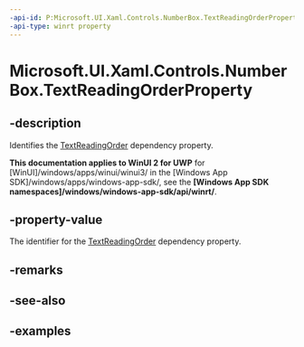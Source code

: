 ```yaml
---
-api-id: P:Microsoft.UI.Xaml.Controls.NumberBox.TextReadingOrderProperty
-api-type: winrt property
---
```


# Microsoft.UI.Xaml.Controls.NumberBox.TextReadingOrderProperty

<!--
public static Windows.UI.Xaml.DependencyProperty TextReadingOrderProperty { get; }
-->

## -description

Identifies the [TextReadingOrder](numberbox_textreadingorder.md) dependency property.

**This documentation applies to WinUI 2 for UWP** for [WinUI]/windows/apps/winui/winui3/ in the [Windows App SDK]/windows/apps/windows-app-sdk/, see the **[Windows App SDK namespaces]/windows/windows-app-sdk/api/winrt/**.

## -property-value

The identifier for the [TextReadingOrder](numberbox_textreadingorder.md) dependency property.

## -remarks

## -see-also

## -examples

